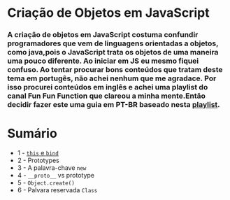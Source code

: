 # Criação de Objetos em JavaScript
### A criação de objetos em JavaScript costuma confundir programadores que vem de linguagens orientadas a objetos, como java,pois o JavaScript trata os objetos de uma maneira uma pouco diferente. Ao iniciar em JS eu mesmo fiquei confuso. Ao tentar procurar bons conteúdos que tratam deste tema em portugês, não achei nenhum que me agradace. Por isso procurei  conteúdos em inglês e achei uma playlist do canal Fun Fun Function que clareou a minha mente.Então decidir fazer este uma guia em PT-BR baseado nesta [playlist](https://www.youtube.com/playlist?list=PL0zVEGEvSaeHBZFy6Q8731rcwk0Gtuxub).


# Sumário
* 1 - [`this` e `bind`](https://github.com/lucasluz99/Criacao-de-objetos-em-JavaScript/blob/master/this-bind.md)
* 2 - Prototypes
* 3 - A palavra-chave `new`
* 4 - `__proto__` vs prototype
* 5 - `Object.create()`
* 6 - Palvara reservada `Class`

